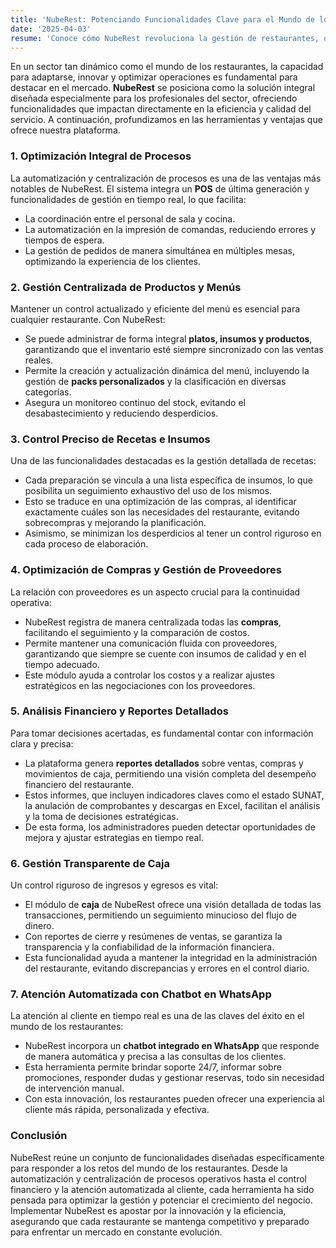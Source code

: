 ```yaml
---
title: 'NubeRest: Potenciando Funcionalidades Clave para el Mundo de los Restaurantes'
date: '2025-04-03'
resume: 'Conoce cómo NubeRest revoluciona la gestión de restaurantes, ofreciendo funcionalidades avanzadas y diseñadas para optimizar desde la operación diaria hasta la experiencia del cliente.'
---
```


En un sector tan dinámico como el mundo de los restaurantes, la capacidad para adaptarse, innovar y optimizar operaciones es fundamental para destacar en el mercado. **NubeRest** se posiciona como la solución integral diseñada especialmente para los profesionales del sector, ofreciendo funcionalidades que impactan directamente en la eficiencia y calidad del servicio. A continuación, profundizamos en las herramientas y ventajas que ofrece nuestra plataforma.

### 1. **Optimización Integral de Procesos**

La automatización y centralización de procesos es una de las ventajas más notables de NubeRest. El sistema integra un **POS** de última generación y funcionalidades de gestión en tiempo real, lo que facilita:
- La coordinación entre el personal de sala y cocina.
- La automatización en la impresión de comandas, reduciendo errores y tiempos de espera.
- La gestión de pedidos de manera simultánea en múltiples mesas, optimizando la experiencia de los clientes.

### 2. **Gestión Centralizada de Productos y Menús**

Mantener un control actualizado y eficiente del menú es esencial para cualquier restaurante. Con NubeRest:
- Se puede administrar de forma integral **platos, insumos y productos**, garantizando que el inventario esté siempre sincronizado con las ventas reales.
- Permite la creación y actualización dinámica del menú, incluyendo la gestión de **packs personalizados** y la clasificación en diversas categorías.
- Asegura un monitoreo continuo del stock, evitando el desabastecimiento y reduciendo desperdicios.

### 3. **Control Preciso de Recetas e Insumos**

Una de las funcionalidades destacadas es la gestión detallada de recetas:
- Cada preparación se vincula a una lista específica de insumos, lo que posibilita un seguimiento exhaustivo del uso de los mismos.
- Esto se traduce en una optimización de las compras, al identificar exactamente cuáles son las necesidades del restaurante, evitando sobrecompras y mejorando la planificación.
- Asimismo, se minimizan los desperdicios al tener un control riguroso en cada proceso de elaboración.

### 4. **Optimización de Compras y Gestión de Proveedores**

La relación con proveedores es un aspecto crucial para la continuidad operativa:
- NubeRest registra de manera centralizada todas las **compras**, facilitando el seguimiento y la comparación de costos.
- Permite mantener una comunicación fluida con proveedores, garantizando que siempre se cuente con insumos de calidad y en el tiempo adecuado.
- Este módulo ayuda a controlar los costos y a realizar ajustes estratégicos en las negociaciones con los proveedores.

### 5. **Análisis Financiero y Reportes Detallados**

Para tomar decisiones acertadas, es fundamental contar con información clara y precisa:
- La plataforma genera **reportes detallados** sobre ventas, compras y movimientos de caja, permitiendo una visión completa del desempeño financiero del restaurante.
- Estos informes, que incluyen indicadores claves como el estado SUNAT, la anulación de comprobantes y descargas en Excel, facilitan el análisis y la toma de decisiones estratégicas.
- De esta forma, los administradores pueden detectar oportunidades de mejora y ajustar estrategias en tiempo real.

### 6. **Gestión Transparente de Caja**

Un control riguroso de ingresos y egresos es vital:
- El módulo de **caja** de NubeRest ofrece una visión detallada de todas las transacciones, permitiendo un seguimiento minucioso del flujo de dinero.
- Con reportes de cierre y resúmenes de ventas, se garantiza la transparencia y la confiabilidad de la información financiera.
- Esta funcionalidad ayuda a mantener la integridad en la administración del restaurante, evitando discrepancias y errores en el control diario.

### 7. **Atención Automatizada con Chatbot en WhatsApp**

La atención al cliente en tiempo real es una de las claves del éxito en el mundo de los restaurantes:
- NubeRest incorpora un **chatbot integrado en WhatsApp** que responde de manera automática y precisa a las consultas de los clientes.
- Esta herramienta permite brindar soporte 24/7, informar sobre promociones, responder dudas y gestionar reservas, todo sin necesidad de intervención manual.
- Con esta innovación, los restaurantes pueden ofrecer una experiencia al cliente más rápida, personalizada y efectiva.

### Conclusión

NubeRest reúne un conjunto de funcionalidades diseñadas específicamente para responder a los retos del mundo de los restaurantes. Desde la automatización y centralización de procesos operativos hasta el control financiero y la atención automatizada al cliente, cada herramienta ha sido pensada para optimizar la gestión y potenciar el crecimiento del negocio. Implementar NubeRest es apostar por la innovación y la eficiencia, asegurando que cada restaurante se mantenga competitivo y preparado para enfrentar un mercado en constante evolución.